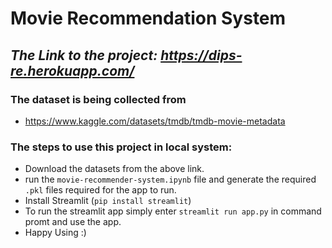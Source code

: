 # Movie Recommendation System

## _The Link to the project: https://dips-re.herokuapp.com/_

### The dataset is being collected from
- https://www.kaggle.com/datasets/tmdb/tmdb-movie-metadata

### The steps to use this project in local system:

- Download the datasets from the above link.
- run the `movie-recommender-system.ipynb` file and generate the required `.pkl` files required for the app to run.
- Install Streamlit (`pip install streamlit`)
- To run the streamlit app simply enter `streamlit run app.py` in command promt and use the app.
- Happy Using :) 